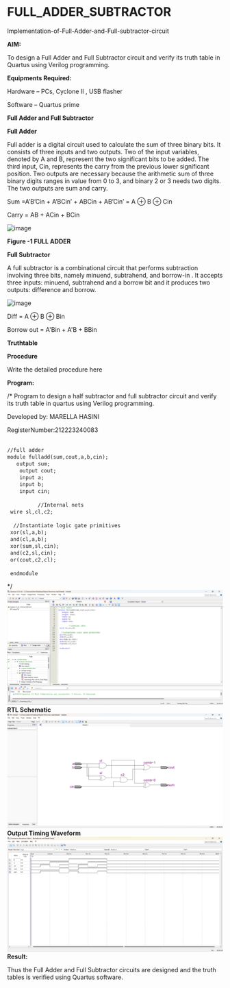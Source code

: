# FULL_ADDER_SUBTRACTOR

Implementation-of-Full-Adder-and-Full-subtractor-circuit

**AIM:**

To design a Full Adder and Full Subtractor circuit and verify its truth table in Quartus using Verilog programming.

**Equipments Required:**

Hardware – PCs, Cyclone II , USB flasher

Software – Quartus prime

**Full Adder and Full Subtractor**

**Full Adder**

Full adder is a digital circuit used to calculate the sum of three binary bits. It consists of three inputs and two outputs. Two of the input variables, denoted by A and B, represent the two significant bits to be added. The third input, Cin, represents the carry from the previous lower significant position. Two outputs are necessary because the arithmetic sum of three binary digits ranges in value from 0 to 3, and binary 2 or 3 needs two digits. The two outputs are sum and carry.

Sum =A’B’Cin + A’BCin’ + ABCin + AB’Cin’ = A ⊕ B ⊕ Cin 

Carry = AB + ACin + BCin

![image](https://github.com/naavaneetha/FULL_ADDER_SUBTRACTOR/assets/154305477/0f30ba51-5ffb-4198-845f-18e054f675e7)

**Figure -1 FULL ADDER**

**Full Subtractor**

A full subtractor is a combinational circuit that performs subtraction involving three bits, namely minuend, subtrahend, and borrow-in . It accepts three inputs: minuend, subtrahend and a borrow bit and it produces two outputs: difference and borrow.

![image](https://github.com/naavaneetha/FULL_ADDER_SUBTRACTOR/assets/154305477/02b24f51-ab51-4304-9ad6-7b81ffc1ead5)

Diff = A ⊕ B ⊕ Bin 

Borrow out = A'Bin + A'B + BBin

**Truthtable**

**Procedure**

Write the detailed procedure here

**Program:**

/* Program to design a half subtractor and full subtractor circuit and verify its truth table in quartus using Verilog programming. 

Developed by: MARELLA HASINI

RegisterNumber:212223240083
```

//full adder
module fulladd(sum,cout,a,b,cin);
   output sum;
	output cout;
	input a;
	input b;
	input cin;
	
	      //Internal nets
 wire sl,cl,c2;

  //Instantiate logic gate primitives
 xor(sl,a,b);
 and(cl,a,b);
 xor(sum,sl,cin);
 and(c2,sl,cin);
 or(cout,c2,cl);
 
 endmodule

```
*/
![OUTPUT](<CODE 4.png>)
**RTL Schematic**
![OUTPUT](<RTL realization 5.png>)
**Output Timing Waveform**
![OUTPUT](<output 5.jpg>)
**Result:**

Thus the Full Adder and Full Subtractor circuits are designed and the truth tables is verified using Quartus software.



